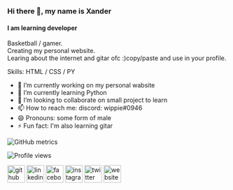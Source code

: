 ### Hi there 👋, my name is Xander
#### I am learning developer
Basketball / gamer. <br/>
Creating my personal website.<br/>
Learing about the internet and gitar ofc :)copy/paste and use in your profile.

Skills: HTML / CSS / PY

- 🔭 I’m currently working on my personal wabsite  
- 🌱 I’m currently learning Python 
- 👯 I’m looking to collaborate on small project to learn  
- 📫 How to reach me: discord: wippie#0946 
- 😄 Pronouns: some form of male 
- ⚡ Fun fact: I'm also learning gitar 


![GitHub metrics](https://metrics.lecoq.io/XWippie)  

![Profile views](https://gpvc.arturio.dev/XWippie)  


[<img src='https://cdn.jsdelivr.net/npm/simple-icons@3.0.1/icons/github.svg' alt='github' height='40'>](https://github.com/XWippie)  [<img src='https://cdn.jsdelivr.net/npm/simple-icons@3.0.1/icons/linkedin.svg' alt='linkedin' height='40'>](https://www.linkedin.com/in/xander-waeghe-698795203/)  [<img src='https://cdn.jsdelivr.net/npm/simple-icons@3.0.1/icons/facebook.svg' alt='facebook' height='40'>](https://www.facebook.com/profile.php?id=100009810242428)  [<img src='https://cdn.jsdelivr.net/npm/simple-icons@3.0.1/icons/instagram.svg' alt='instagram' height='40'>](https://www.instagram.com/XWippie/)  [<img src='https://cdn.jsdelivr.net/npm/simple-icons@3.0.1/icons/twitter.svg' alt='twitter' height='40'>](https://twitter.com/XanderWaeghe)  [<img src='https://cdn.jsdelivr.net/npm/simple-icons@3.0.1/icons/icloud.svg' alt='website' height='40'>](xanderw.com)  
